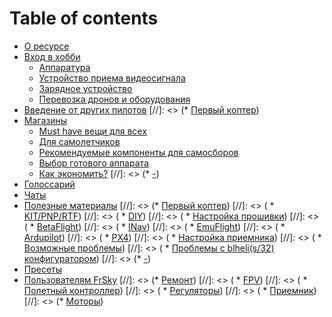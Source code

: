 # Table of contents

* [О ресурсе](README.md)
* [Вход в хобби](docs/intro/README.md)
  * [Аппаратура](docs/intro/tx.md)
  * [Устройство приема видеосигнала](docs/intro/videoRx.md)
  * [Зарядное устройство](docs/intro/power.md)
  * [Перевозка дронов и оборудования](docs/intro/bags.md)
* [Введение от других пилотов](https://habr.com/ru/post/486076/)
[//]: <> (* [Первый коптер]())
* [Магазины](docs/shop/README.md)
  * [Must have вещи для всех](docs/shop/nessesary.md)
  * [Для самолетчиков](docs/shop/airplanes.md)
  * [Рекомендуемые компоненты для самосборов]()
  * [Выбор готового аппарата]()
  * [Как экономить?](docs/shop/lifehacks.md)
[//]: <> (* [-]())
* [Голоссарий](docs/community/glossarium.md)
* [Чаты](docs/community/messages.md)
* [Полезные материалы](docs/community/usefull.md)
  [//]: <> (* [Первый коптер](docs/firstQUAD/README.md))
  [//]: <> (  * [KIT/PNP/RTF](docs/firstQUAD/KIT.md))
  [//]: <> (  * [DIY](docs/firstQUAD/DIY.md))
  [//]: <> (  * [Настройка прошивки](docs/tools/basics.md))
  [//]: <> (    * [BetaFlight](docs/tools/bf.md))
  [//]: <> (    * [INav](docs/tools/inav.md))
  [//]: <> (    * [EmuFlight](docs/tools/emu.md))
  [//]: <> (    * [Ardupilot](docs/tools/ardu.md))
  [//]: <> (    * [PX4](docs/tools/px4.md))
  [//]: <> (  * [Настройка приемника](docs/tools/rx.md))
  [//]: <> (  * [Возможные проблемы](docs/tools/problems.md))
  [//]: <> (  * [Проблемы с blheli(s/32) конфигуратором](docs/tools/blheli.md))
[//]: <> (* [-]())
* [Пресеты](docs/tools/presets.md)
* [Пользователям FrSky](docs/tools/frsky.md)
  [//]: <> (* [Ремонт](docs/fix/README.md))
  [//]: <> (  * [FPV](docs/fix/fpv.md))
  [//]: <> (  * [Полетный контроллер](docs/fix/fc.md))
  [//]: <> (  * [Регуляторы](docs/fix/esc.md))
  [//]: <> (  * [Приемник](docs/fix/rx.md))
  [//]: <> (* [Моторы](docs/fix/motors.md))
